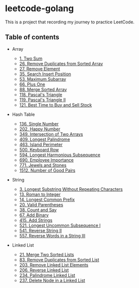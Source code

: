 # leetcode-golang

This is a project that recording my journey to practice LeetCode.

## Table of contents

- Array

  - [1. Two Sum](./Array/1.Two-Sum/README.md)
  - [26. Remove Duplicates from Sorted Array](./Array/26.Remove-Duplicates-from-Sorted-Array/README.md)
  - [27. Remove Element](./Array/27.Remove-Element/README.md)
  - [35. Search Insert Position](./Array/35.Search-Insert-Position/README.md)
  - [53. Maximum Subarray](./Array/53.Maximum-Subarray/README.md)
  - [66. Plus One](./Array/66.Plus-One/README.md)
  - [88. Merge Sorted Array](./Array/88.Merge-Sorted-Array/README.md)
  - [118. Pascal's Triangle](./Array/118.Pascal's-Triangle/README.md)
  - [119. Pascal's Triangle II](./Array/119.Pascal's-Triangle-II/README.md)
  - [121. Best Time to Buy and Sell Stock](./Array/121.Best-Time-to-Buy-and-Sell-Stock/README.md)

- Hash Table

  - [136. Single Number](./Hash-Table/136.Single-Number/README.md)
  - [202. Happy Number](./Hash-Table/202.Happy-Number/README.md)
  - [349. Intersection of Two Arrays](./Hash-Table/349.Intersection-of-Two-Arrays/README.md)
  - [409. Longest Palindrome](./Hash-Table/409.Longest-Palindrome/README.md)
  - [463. Island Perimeter](./Hash-Table/463.Island-Perimeter/README.md)
  - [500. Keyboard Row](./Hash-Table/500.Keyboard-Row)
  - [594. Longest Harmonious Subsequence](./Hash-Table/594.Longest-Harmonious-Subsequence)
  - [690. Employee Importance](./Hash-Table/690.Employee-Importance)
  - [771. Jewels and Stones](./Hash-Table/771.Jewels-and-Stones/README.md)
  - [1512. Number of Good Pairs](./Hash-Table/1512.Number-of-Good-Pairs/README.md)

- String

  - [3. Longest Substring Without Repeating Characters](./String/3.Longest-Substring-Without-Repeating-Characters)
  - [13. Roman to Integer](./String/13.Roman-to-Integer)
  - [14. Longest Common Prefix](./String/14.Longest-Common-Prefix)
  - [20. Valid Parentheses](./String/20.Valid-Parentheses)
  - [38. Count and Say](./String/38.Count-and-Say)
  - [67. Add Binary](./String/67.Add-Binary)
  - [415. Add Strings](./String/415.Add-Strings)
  - [521. Longest Uncommon Subsequence I](./String/521.Longest-Uncommon-Subsequence-I)
  - [541. Reverse String II](./String/541.Reverse-String-II)
  - [557. Reverse Words in a String III](./String/557.Reverse-Words-in-a-String-III)

- Linked List

  - [21. Merge Two Sorted Lists](./Linked-List/21.Merge-Two-Sorted-Lists)
  - [83. Remove Duplicates from Sorted List](./Linked-List/83.Remove-Duplicates-from-Sorted-List)
  - [203. Remove Linked List Elements](./Linked-List/203.Remove-Linked-List-Elements)
  - [206. Reverse Linked List](./Linked-List/206.Reverse-Linked-List)
  - [234. Palindrome Linked List](./Linked-List/234.Palindrome-Linked-List)
  - [237. Delete Node in a Linked List](./Linked-List/237.Delete-Node-in-a-Linked-List)
